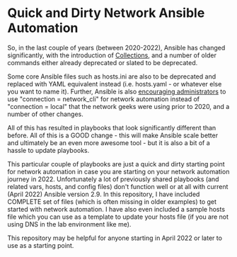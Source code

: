 # Quick and Dirty Network Ansible Automation

So, in the last couple of years (between 2020-2022), Ansible has changed significantly, with the introduction of [Collections](https://docs.ansible.com/ansible/latest/user_guide/collections_using.html), and a number of older commands either already deprecated or slated to be deprecated. 

Some core Ansible files such as hosts.ini are also to be deprecated and replaced with YAML equivalent instead (i.e. hosts.yaml - or whatever else you want to name it). Further, Ansible is also [encouraging administrators](https://docs.ansible.com/ansible/latest/collections/cisco/ios/ios_command_module.html) to use "connection = network_cli" for network automation instead of "connection = local" that the network geeks were using prior to 2020, and a number of other changes.

All of this has resulted in playbooks that look significantly different than before. All of this is a GOOD change - this will make Ansible scale better and ultimately be an even more awesome tool - but it is also a bit of a hassle to update playbooks.

This particular couple of playbooks are just a quick and dirty starting point for network automation in case you are starting on your network automation journey in 2022. Unfortunately a lot of previously shared playbooks (and related vars, hosts, and config files) don't function well or at all with current (April 2022) Ansible version 2.9. In this repository, I have included COMPLETE set of files (which is often missing in older examples) to get started with network automation. I have also even included a sample hosts file which you can use as a template to update your hosts file (if you are not using DNS in the lab environment like me).

This repository may be helpful for anyone starting in April 2022 or later to use as a starting point. 

